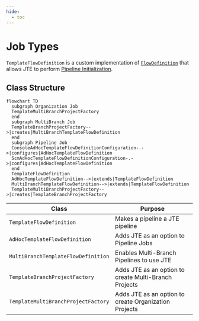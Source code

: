 ```yaml
---
hide:
  - toc
---
```


# Job Types

`TemplateFlowDefinition` is a custom implementation of [`FlowDefinition`](https://github.com/jenkinsci/workflow-api-plugin/blob/master/src/main/java/org/jenkinsci/plugins/workflow/flow/FlowDefinition.java) that allows JTE to perform [Pipeline Initialization](../architecture-overview.md#pipeline-initialization).

## Class Structure

``` mermaid
flowchart TD
  subgraph Organization Job
  TemplateMultiBranchProjectFactory
  end
  subgraph MultiBranch Job
  TemplateBranchProjectFactory-->|creates|MultiBranchTemplateFlowDefinition
  end
  subgraph Pipeline Job
  ConsoleAdHocTemplateFlowDefinitionConfiguration-.->|configures|AdHocTemplateFlowDefinition
  ScmAdHocTemplateFlowDefinitionConfiguration-.->|configures|AdHocTemplateFlowDefinition
  end
  TemplateFlowDefinition
  AdHocTemplateFlowDefinition-->|extends|TemplateFlowDefinition
  MultiBranchTemplateFlowDefinition-->|extends|TemplateFlowDefinition
  TemplateMultiBranchProjectFactory-->|creates|TemplateBranchProjectFactory
```

| Class                               | Purpose                                               |
|-------------------------------------|-------------------------------------------------------|
| `TemplateFlowDefinition`            | Makes a pipeline a JTE pipeline                       |
| `AdHocTemplateFlowDefinition`       | Adds JTE as an option to Pipeline Jobs                |
| `MultiBranchTemplateFlowDefinition` | Enables Multi-Branch Pipelines to use JTE             |
| `TemplateBranchProjectFactory`      | Adds JTE as an option to create Multi-Branch Projects |
| `TemplateMultiBranchProjectFactory` | Adds JTE as an option to create Organization Projects |

